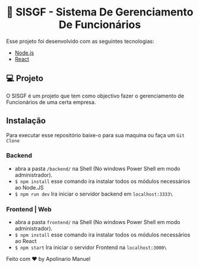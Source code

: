 
<h1 align="center">
  🚀 SISGF - Sistema De Gerenciamento De Funcionários
</h1>

Esse projeto foi desenvolvido com as seguintes tecnologias:

- [Node.js](https://nodejs.org/en/)
- [React](https://reactjs.org)

## 💻 Projeto

O SISGF é um projeto que tem como objectivo fazer o gerenciamento de Funcionários de uma certa empresa.

## Instalação 

Para executar esse repositório baixe-o para sua maquina ou faça um `Git Clone`

### Backend 

- abra a pasta `/backend/` na Shell (No windows Power Shell em modo administrador). 
- `$ npm install` esse comando ira instalar todos os módulos necessários ao Node.JS
-  `$ npm run dev` Ira iniciar o servidor backend em `localhost:3333\` 

### Frontend | Web

- abra a pasta `frontend/` na Shell (No windows Power Shell em modo administrador). 
- `$ npm install` esse comando ira instalar todos os módulos necessários ao React
-  `$ npm start` Ira iniciar o servidor Frontend na `localhost:3000\` 


Feito com ♥ by Apolinario Manuel
